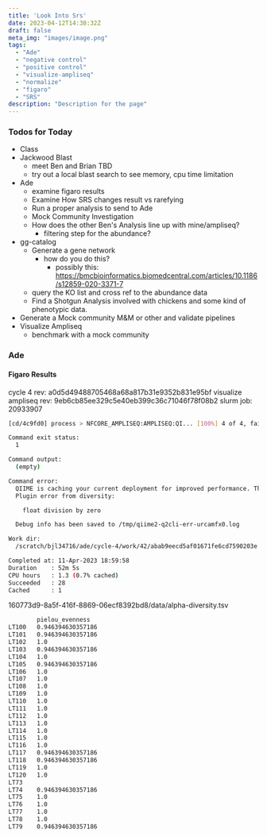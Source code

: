 ```yaml
---
title: 'Look Into Srs'
date: 2023-04-12T14:38:32Z
draft: false
meta_img: "images/image.png"
tags:
  - "Ade"
  - "negative control"
  - "positive control"
  - "visualize-ampliseq"
  - "normalize"
  - "figaro"
  - "SRS"
description: "Description for the page"
---
```


### Todos for Today

- Class
- Jackwood Blast
  - meet Ben and Brian TBD
  - try out a local blast search to see memory, cpu time limitation
- Ade
  - examine figaro results
  - Examine How SRS changes result vs rarefying
  - Run a proper analysis to send to Ade
  - Mock Community Investigation
  - How does the other Ben's Analysis line up with mine/ampliseq?
    - filtering step for the abundance?
- gg-catalog
  - Generate a gene network 
    - how do you do this?
      - possibly this: https://bmcbioinformatics.biomedcentral.com/articles/10.1186/s12859-020-3371-7
  - query the KO list and cross ref to the abundance data
  - Find a Shotgun Analysis involved with chickens and some kind of phenotypic data.
- Generate a Mock community M&M or other and validate pipelines
- Visualize Ampliseq
  - benchmark with a mock community
  
### Ade

#### Figaro Results

cycle 4 rev: a0d5d49488705468a68a817b31e9352b831e95bf 
visualize ampliseq rev: 9eb6cb85ee329c5e40eb399c36c71046f78f08b2
slurm job: 20933907

```bash
[cd/4c9fd0] process > NFCORE_AMPLISEQ:AMPLISEQ:QI... [100%] 4 of 4, failed: 1 ✘

Command exit status:
  1

Command output:
  (empty)

Command error:
  QIIME is caching your current deployment for improved performance. This may take a few moments and should only happen once per deployment.
  Plugin error from diversity:

    float division by zero

  Debug info has been saved to /tmp/qiime2-q2cli-err-urcamfx0.log

Work dir:
  /scratch/bjl34716/ade/cycle-4/work/42/abab9eecd5af01671fe6cd7590203e

Completed at: 11-Apr-2023 18:59:58
Duration    : 52m 5s
CPU hours   : 1.3 (0.7% cached)
Succeeded   : 28
Cached      : 1
```

160773d9-8a5f-416f-8869-06ecf8392bd8/data/alpha-diversity.tsv

```bash
        pielou_evenness
LT100   0.946394630357186
LT101   0.946394630357186
LT102   1.0
LT103   0.946394630357186
LT104   1.0
LT105   0.946394630357186
LT106   1.0
LT107   1.0
LT108   1.0
LT109   1.0
LT110   1.0
LT111   1.0
LT112   1.0
LT113   1.0
LT114   1.0
LT115   1.0
LT116   1.0
LT117   0.946394630357186
LT118   0.946394630357186
LT119   1.0
LT120   1.0
LT73
LT74    0.946394630357186
LT75    1.0
LT76    1.0
LT77    1.0
LT78    1.0
LT79    0.946394630357186
```